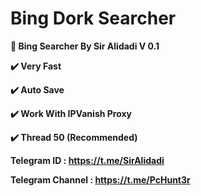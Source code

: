 # Bing Dork Searcher

**📱 Bing Searcher By Sir Alidadi V 0.1**

**✔️ Very Fast**

**✔️ Auto Save**

**✔️ Work With IPVanish Proxy**

**✔️ Thread 50 (Recommended)**


**Telegram ID : https://t.me/SirAlidadi**

**Telegram Channel : https://t.me/PcHunt3r**
